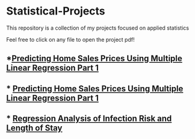 # Statistical-Projects
This repository is a collection of my projects focused on applied statistics


Feel free to click on any file to open the project pdf!


## *[Predicting Home Sales Prices Using Multiple Linear Regression Part 1](https://github.com/Rlegaspi562/Statistical-Projects/blob/main/Predicting%20Home%20Sales%20Prices%20Using%20Multiple%20Linear%20Regression%20Analysis%20Pt.%201.pdf)


## * [Predicting Home Sales Prices Using Multiple Linear Regression Part 1](https://github.com/Rlegaspi562/Statistical-Projects/blob/main/Predicting%20Home%20Sales%20Prices%20Using%20Multiple%20Linear%20Regression%20Analysis%20Pt.%202.pdf)

## * [Regression Analysis of Infection Risk and Length of Stay](https://github.com/Rlegaspi562/Statistical-Projects/blob/main/Regression%20Analysis%20of%20Infection%20Risk%20and%20Length%20of%20Stay.pdf)
